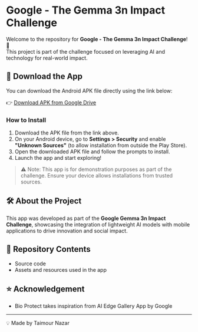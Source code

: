 # Google - The Gemma 3n Impact Challenge

Welcome to the repository for **Google - The Gemma 3n Impact Challenge**! 🎉  
This project is part of the challenge focused on leveraging AI and technology for real-world impact.

## 📲 Download the App

You can download the Android APK file directly using the link below:

👉 [Download APK from Google Drive](https://drive.google.com/file/d/1teGDMYv6krLQxKio1EiagVovtIRPSwdS/view?usp=sharing)

### How to Install
1. Download the APK file from the link above.
2. On your Android device, go to **Settings > Security** and enable **"Unknown Sources"** (to allow installation from outside the Play Store).
3. Open the downloaded APK file and follow the prompts to install.
4. Launch the app and start exploring!

> ⚠️ Note: This app is for demonstration purposes as part of the challenge. Ensure your device allows installations from trusted sources.

## 🛠️ About the Project
This app was developed as part of the **Google Gemma 3n Impact Challenge**, showcasing the integration of lightweight AI models with mobile applications to drive innovation and social impact.

## 📁 Repository Contents
- Source code 
- Assets and resources used in the app

## ⭐ Acknowledgement
- Bio Protect takes inspiration from AI Edge Gallery App by Google

---

💡 Made by Taimour Nazar
